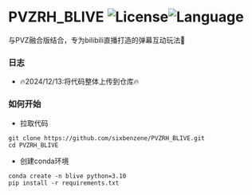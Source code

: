 # PVZRH_BLIVE ![License](https://img.shields.io/badge/license-GPL-yellow)![Language](https://img.shields.io/badge/language-Python-brightgreen) 
与PVZ融合版结合，专为bilibili直播打造的弹幕互动玩法🥳

### 日志
- 🔥2024/12/13:将代码整体上传到仓库🔥


### 如何开始
- 拉取代码
```
git clone https://github.com/sixbenzene/PVZRH_BLIVE.git
cd PVZRH_BLIVE
```
- 创建conda环境
```
conda create -n blive python=3.10
pip install -r requirements.txt
```
